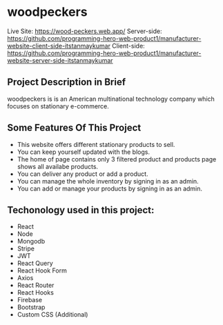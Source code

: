 # woodpeckers

Live Site: https://wood-peckers.web.app/
Server-side: https://github.com/programming-hero-web-product1/manufacturer-website-client-side-itstanmaykumar
Client-side: https://github.com/programming-hero-web-product1/manufacturer-website-server-side-itstanmaykumar

## Project Description in Brief

woodpeckers is  is an American multinational technology company which focuses on stationary e-commerce.


## Some Features Of This Project

* This website offers different stationary products to sell.
* You can keep yourself updated with the blogs.
* The home of page contains only 3 filtered product and products page shows all availabe products.
* You can deliver any product or add a product.
* You can manage the whole inventory by signing in as an admin.
* You can add or manage your products by signing in as an admin.

## Techonology used in this project:
* React
* Node
* Mongodb
* Stripe
* JWT
* React Query
* React Hook Form
* Axios
* React Router
* React Hooks
* Firebase
* Bootstrap
* Custom CSS (Additional)